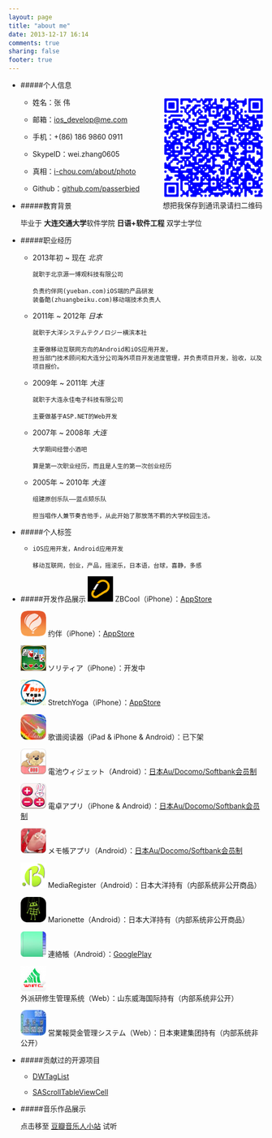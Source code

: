 ```yaml
---
layout: page
title: "about me"
date: 2013-12-17 16:14
comments: true
sharing: false
footer: true
---
```

- #####个人信息

	<div style="float:right;width:200px;"><img width="200px" height="200px" src="qrcode.png"></img>	
	</br><a>想把我保存到通讯录请扫二维码</a></div>
	
	* 姓名：张 伟 
	
	* 邮箱：<a href="mailto:ios_develop@me.com">ios_develop@me.com</a>
	
	* 手机：+(86) 186 9860 0911
	
	* SkypeID：wei.zhang0605
	
	* 真相：[i-chou.com/about/photo](http://i-chou.com/about/photo)
	
	* Github：[github.com/passerbied](https://github.com/passerbied)
	
	

- #####教育背景

	
	毕业于 **大连交通大学**软件学院  **日语+软件工程** 双学士学位
	
		
- #####职业经历

	* 2013年初 ~ 现在  *北京*
		  
		  就职于北京源一博观科技有限公司
		  
		  负责约伴网(yueban.com)iOS端的产品研发
		  装备酷(zhuangbeiku.com)移动端技术负责人


	* 2011年 ~ 2012年  *日本*
	
		  就职于大洋システムテクノロジー横滨本社
		  
		  主要做移动互联网方向的Android和iOS应用开发，
		  担当部门技术顾问和大连分公司海外项目开发进度管理，并负责项目开发，验收，以及项目报价。
		  
		  
	* 2009年 ~ 2011年 *大连*
	
		  就职于大连永佳电子科技有限公司
		  
	      主要做基于ASP.NET的Web开发		  
		  
		  
	* 2007年 ~ 2008年 *大连*
	    
	      大学期间经营小酒吧
		  
		  算是第一次职业经历，而且是人生的第一次创业经历
		  
	* 2005年 ~ 2010年 *大连*
	    
	      组建原创乐队——蓝点颏乐队
		  
		  担当唱作人兼节奏吉他手，从此开始了那放荡不羁的大学校园生活。
		  
		  
- #####个人标签

	*	  iOS应用开发，Android应用开发
	
		  移动互联网，创业，产品，摇滚乐，日本语，台球，喜静，多感

- #####开发作品展示
	<img width="50" height="50" src='zbcool_logo.png'> ZBCool（iPhone）：[AppStore](https://itunes.apple.com/cn/app/zhuang-bei-ku/id901263506?ls=1&mt=8) 
	
	 <img width="50" height="50" src='logo512.png'> 约伴（iPhone）：[AppStore](https://itunes.apple.com/cn/app/yue-ban-zhen-zheng-neng-zhao/id639508528?mt=8)
	 
	 <img width="50" height="50" src='ssg_logo.png'> ソリティア（iPhone）：开发中
	 
	 <img width="50" height="50" src='yoga_logo.png'> StretchYoga（iPhone）：[AppStore](https://itunes.apple.com/app/id893951629)
	
	 <img width="50" height="50" src='1386873184.jpg'> 歌谱阅读器（iPad & iPhone & Android）：已下架
	
	 <img width="50" height="50" src='ic_launcher.png'> 電池ウィジェット（Android）：[日本Au/Docomo/Softbank会员制](http://love-suzyszoo.jp/PDL000/?product_id=3)
	
	 <img width="50" height="50" src='calculator_icon.png'> 電卓アプリ（iPhone & Android）：[日本Au/Docomo/Softbank会员制](http://love-suzyszoo.jp/PDL000/?product_id=6)
	
	 <img width="50" height="50" src='ic_launcher_memo.png'> メモ帳アプリ（Android）：[日本Au/Docomo/Softbank会员制](http://usavich-sptime.jp/PDL000/?product_id=6)
	
	 <img width="50" height="50" src='mediaresister.png'> MediaRegister（Android）：日本大洋持有（内部系统非公开商品）
	
	 <img width="50" height="50" src='ic_launcher_marionette.png'> Marionette（Android）：日本大洋持有（内部系统非公开商品）
	
	 <img width="50" height="50" src='連絡帳.jpg'> 連絡帳（Android）：[GooglePlay](https://play.google.com/store/apps/details?id=com.taiyo.contactmanager.activity)
	 
	 <img width="50" height="50" src='外派.png'> 外派研修生管理系统（Web）：山东威海国际持有（内部系统非公开）
	 
	 <img width="50" height="50" src='报奖金.jpg'> 営業報奨金管理システム（Web）：日本東建集团持有（内部系统非公开）
	 
- #####贡献过的开源项目
	
	- [DWTagList](https://github.com/domness/DWTagList)
	
	- [SAScrollTableViewCell](https://github.com/shams-ahmed/SAScrollTableViewCell)
	 
	 
- #####音乐作品展示
	
	点击移至 [豆瓣音乐人小站](http://site.douban.com/bluethroat/) 试听
	 